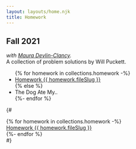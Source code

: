 ```yaml
---
layout: layouts/home.njk
title: Homework
---
```

## Fall 2021

*with [Maura Devlin-Clancy](https://sites.google.com/mail.ccsf.edu/maura-cnit/).*  
A collection of problem solutions by Will Puckett.

<ul>
{% for homework in collections.homework -%}
    <li class="button"><a href="hw{{ homework.fileSlug }}.html">Homework {{ homework.fileSlug }}</a></li>
{% else %}
    <li class="button">The Dog Ate My..</li>
{%- endfor %}
</ul>

{#
  <div class="row">
  {% for homework in collections.homework -%}
      <div class="four columns button"><a href="hw{{ homework.fileSlug }}.html">Homework {{ homework.fileSlug }} </a></div>
  {%- endfor %}
  </div>
#}  

<br>
<br>
